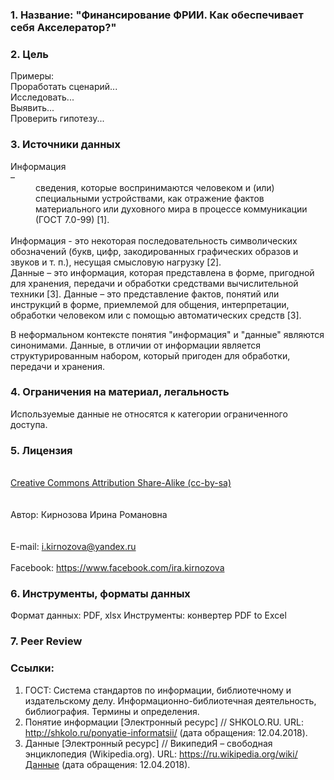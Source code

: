 ### 1. Название: "Финансирование ФРИИ. Как обеспечивает себя Акселератор?"  

### 2. Цель
Примеры:      
Проработать сценарий...      
Исследовать...     
Выявить...     
Проверить гипотезу...     
      
### 3. Источники данных
<dl>
      <dt>Информация</dt> – <dd>сведения, которые воспринимаются человеком и (или) специальными устройствами, как отражение фактов материального или духовного мира в процессе коммуникации (ГОСТ 7.0-99) [1].</dd>
<br>Информация - это некоторая последовательность символических обозначений (букв, цифр, закодированных графических образов и звуков и т. п.), несущая смысловую нагрузку [2].</br>
Данные – это информация, которая представлена в форме, пригодной для хранения, передачи и обработки средствами вычислительной техники [3].
Данные – это представление фактов, понятий или инструкций в форме, приемлемой для общения, интерпретации, обработки человеком или с помощью автоматических средств [3].
<p>В неформальном контексте понятия "информация" и "данные" являются синонимами. Данные, в отличии от информации является структурированным набором, который пригоден для обработки, передачи и хранения.
</dl>

### 4. Ограничения на материал, легальность
Используемые данные не относятся к категории ограниченного доступа. 

### 5. Лицензия
<br><a href='http://opendefinition.org/licenses/cc-by-sa/'> Creative Commons Attribution Share-Alike (cc-by-sa)</a></br>        
<br>Автор: Кирнозова Ирина Романовна</br>          
<br>E-mail: i.kirnozova@yandex.ru</br>
<br>Facebook: https://www.facebook.com/ira.kirnozova</br>

### 6. Инструменты, форматы данных
Формат данных: PDF, xlsx
Инструменты: конвертер PDF to Excel

### 7. Peer Review
   

### Ссылки:
1. ГОСТ: Система стандартов по информации, библиотечному и издательскому делу. Информационно-библиотечная деятельность, библиография. Термины и определения. 
2. Понятие информации [Электронный ресурс] // SHKOLO.RU. URL: http://shkolo.ru/ponyatie-informatsii/ (дата обращения: 12.04.2018).
3. Данные [Электронный ресурс] // ВикипедиЯ – свободная энциклопедия (Wikipedia.org). URL: https://ru.wikipedia.org/wiki/Данные (дата обращения: 12.04.2018).
